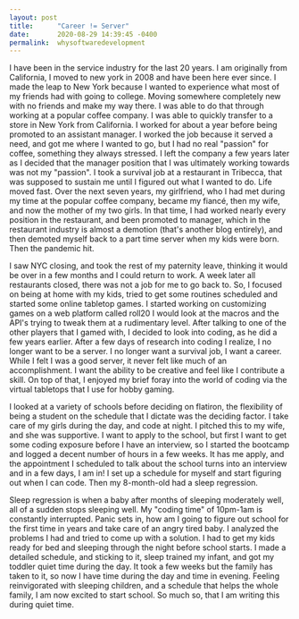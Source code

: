 ```yaml
---
layout: post
title:      "Career != Server"
date:       2020-08-29 14:39:45 -0400
permalink:  whysoftwaredevelopment
---
```




I have been in the service industry for the last 20 years. I am originally from California, I moved to new york in 2008 and have been here ever since. I made the leap to New York because I wanted to experience what most of my friends had with going to college. Moving somewhere completely new with no friends and make my way there. I was able to do that through working at a popular coffee company. I was able to quickly transfer to a store in New York from California. I worked for about a year before being promoted to an assistant manager. I worked the job because it served a need, and got me where I wanted to go, but I had no real "passion" for coffee, something they always stressed. I left the company a few years later as I decided that the manager position that I was ultimately working towards was not my "passion". I took a survival job at a restaurant in Tribecca, that was supposed to sustain me until I figured out what I wanted to do. Life moved fast. Over the next seven years, my girlfriend, who I had met during my time at the popular coffee company, became my fiancé, then my wife, and now the mother of my two girls. In that time, I had worked nearly every position in the restaurant, and been promoted to manager, which in the restaurant industry is almost a demotion (that's another blog entirely), and then demoted myself back to a part time server when my kids were born. Then the pandemic hit.
 
 I saw NYC closing, and took the rest of my paternity leave, thinking it would be over in a few months and I could return to work. A week later all restaurants closed, there was not a job for me to go back to. So, I focused on being at home with my kids, tried to get some routines scheduled and started some online tabletop games. I started working on customizing games on a web platform called roll20 I would look at the macros and the API's trying to tweak them at a rudimentary level. After talking to one of the other players that I gamed with, I decided to look into coding, as he did a few years earlier. After a few days of research into coding I realize, I no longer want to be a server. I no longer want a survival job, I want a career. While I felt I was a good server, it never felt like much of an accomplishment.  I want the ability to be creative  and feel like I contribute a skill. On top of that, I enjoyed my brief foray into the world of coding via the virtual tabletops that I use for hobby gaming.  


 I looked at a variety of schools before deciding on flatiron, the flexibility of being a student on the schedule that I dictate was the deciding factor. I take care of my girls during the day, and code at night. I pitched this to my wife, and she was supportive. I want to apply to the school, but first I want to get some coding exposure before I have an interview, so I started the bootcamp and logged a decent number of hours in a few weeks. It has me apply, and the appointment I scheduled to talk about the school turns into an interview and in a few days, I am in! I set up a schedule for myself and start figuring out when I can code. Then my 8-month-old had a sleep regression.


Sleep regression is when a baby after months of sleeping moderately well, all of a sudden stops sleeping well. My "coding time" of 10pm-1am is constantly interrupted. Panic sets in, how am I going to figure out school for the first time in years and take care of an angry tired baby. I analyzed the problems I had and tried to come up with a solution. I had to get my kids ready for bed and sleeping through the night before school starts. I made a detailed schedule, and sticking to it, sleep trained my infant, and got my toddler quiet time during the day. It took a few weeks but the family has taken to it, so now I have time during the day and time in evening. Feeling reinvigorated with sleeping children, and a schedule that helps the whole family, I am now excited to start school. So much so, that I am writing this during quiet time.


